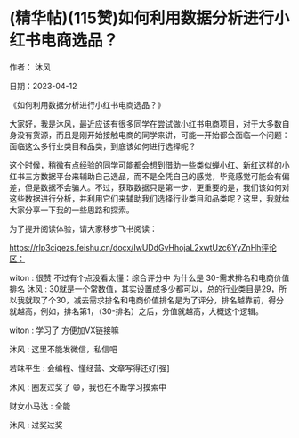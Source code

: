 
# (精华帖)(115赞)如何利用数据分析进行小红书电商选品？

作者：  沐风

日期：2023-04-12

《如何利用数据分析进行小红书电商选品？》

大家好，我是沐风，最近应该有很多同学在尝试做小红书电商项目，对于大多数自身没有货源，而且是刚开始接触电商的同学来讲，可能一开始都会面临一个问题：面临这么多行业类目和品类，到底该如何进行选择呢？

这个时候，稍微有点经验的同学可能都会想到借助一些类似蝉小红、新红这样的小红书三方数据平台来辅助自己选品，而不是全凭自己的感觉，毕竟感觉可能会有偏差，但是数据不会骗人。不过，获取数据只是第一步，更重要的是，我们该如何对这些数据进行分析，并利用它们来辅助我们选择行业类目和品类呢？这里，我就给大家分享一下我的一些思路和探索。

为了提升阅读体验，请大家移步飞书阅读：

https://rlp3cigezs.feishu.cn/docx/IwUDdGvHhojaL2xwtUzc6YyZnHh评论区：

witon : 很赞  不过有个点没看太懂：综合评分中  为什么是 30-需求排名和电商价值排名  沐风 : 30就是一个常数值，其实设置成多少都可以，总的行业类目是29，所以我就取了个30，减去需求排名和电商价值排名是为了评分，排名越靠前，得分就越高，例如，排名第1，（30-排名）之后，分值就越高，大概这个逻辑。

witon : 学习了  方便加VX链接嘛

沐风 : 这里不能发微信，私信吧

若昧平生 : 会编程、懂经营、文章写得还好[强]

沐风 : 圈友过奖了  😄，我也在不断学习摸索中

财女小马达 : 全能

沐风 : 过奖过奖

 

 
